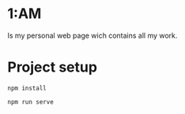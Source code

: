 # 1:AM
Is my personal web page wich contains all my work.

# Project setup
```
npm install
```
```
npm run serve
```